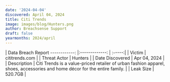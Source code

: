 ```yaml
---
date: '2024-04-04'
discovered: April 04, 2024
title: Citi Trends
image: images/blog/Hunters.png
author: Breachsense Support
draft: false
yearmonths: 2024/april
---
```



| Data Breach Report
------------:     |:-------------:    | :-----:|
| Victim      | cititrends.com      | 
| Threat Actor      | Hunters      | 
| Date Discovered      | Apr 04, 2024      | 
| Description      | Citi Trends is a value-priced retailer of urban fashion apparel, shoes, accessories and home décor for the entire family.      | 
| Leak Size      | 520.7GB      | 

